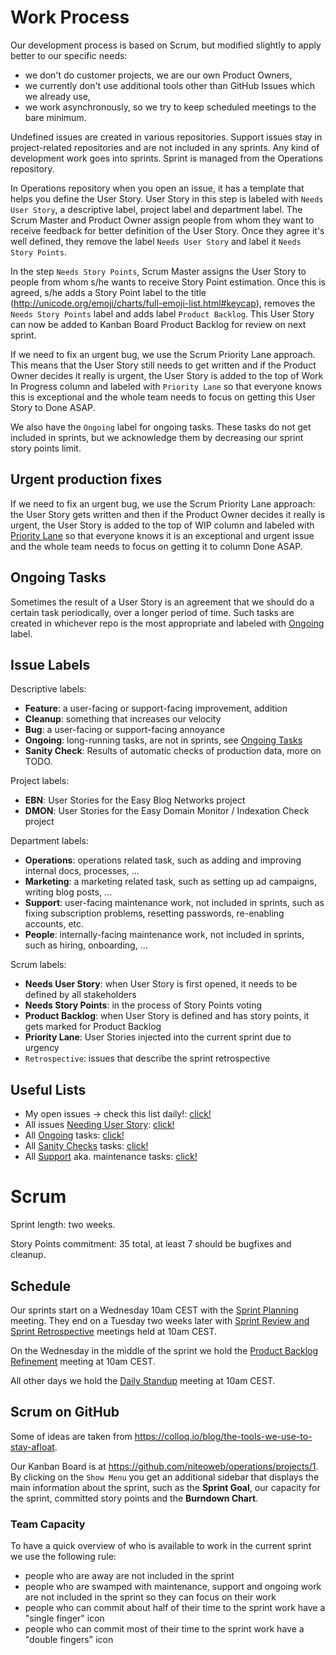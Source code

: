 # Work Process

Our development process is based on Scrum, but modified slightly to apply better to our specific needs:

 * we don't do customer projects, we are our own Product Owners,
 * we currently don't use additional tools other than GitHub Issues which we already use,
 * we work asynchronously, so we try to keep scheduled meetings to the bare minimum.

Undefined issues are created in various repositories. Support issues stay in project-related repositories and are not included in any sprints. Any kind of development work goes into sprints. Sprint is managed from the Operations repository.

In Operations repository when you open an issue, it has a template that helps you define the User Story. User Story in this step is labeled with `Needs User Story`, a descriptive label, project label and department label. The Scrum Master and Product Owner assign people from whom they want to receive feedback for better definition of the User Story. Once they agree it's well defined, they remove the label `Needs User Story` and label it `Needs Story Points`.

In the step `Needs Story Points`, Scrum Master assigns the User Story to people from whom s/he wants to receive Story Point estimation. Once this is agreed, s/he adds a Story Point label to the title (http://unicode.org/emoji/charts/full-emoji-list.html#keycap), removes the `Needs Story Points` label and adds label `Product Backlog`. This User Story can now be added to Kanban Board Product Backlog for review on next sprint.

If we need to fix an urgent bug, we use the Scrum Priority Lane approach. This means that the User Story still needs to get written and if the Product Owner decides it really is urgent, the User Story is added to the top of Work In Progress column and labeled with `Priority Lane` so that everyone knows this is exceptional and the whole team needs to focus on getting this User Story to Done ASAP.

We also have the `Ongoing` label for ongoing tasks. These tasks do not get included in sprints, but we acknowledge them by decreasing our sprint story points limit.


## Urgent production fixes

If we need to fix an urgent bug, we use the Scrum Priority Lane approach: the User Story gets written and then if the Product Owner decides it really is urgent, the User Story is added to the top of WIP column and labeled with [Priority Lane](#label_priority_lane) so that everyone knows it is an exceptional and urgent issue and the whole team needs to focus on getting it to column Done ASAP.


## Ongoing Tasks

Sometimes the result of a User Story is an agreement that we should do a certain task periodically, over a longer period of time. Such tasks are created in whichever repo is the most appropriate and labeled with [Ongoing](#label_ongoing) label.


## Issue Labels

Descriptive labels:

 * <a name="label_feature"></a>**Feature**: a user-facing or support-facing improvement, addition
 * <a name="label_cleanup"></a>**Cleanup**: something that increases our velocity
 * <a name="label_bug"></a>**Bug**: a user-facing or support-facing annoyance
 * <a name="label_ongoing"></a>**Ongoing**: long-running tasks, are not in sprints, see [Ongoing Tasks](#ongoing-tasks)
 * <a name="label_sanity_check"></a>**Sanity Check**: Results of automatic checks of production data, more on TODO.

Project labels:

 * <a name="label_ebn"></a>**EBN**: User Stories for the Easy Blog Networks project
 * <a name="label_dmon"></a>**DMON**: User Stories for the Easy Domain Monitor / Indexation Check project

Department labels:

 * <a name="label_operations"></a>**Operations**: operations related task, such as adding and improving internal docs, processes, …
 * <a name="label_marketing"></a>**Marketing**: a marketing related task, such as setting up ad campaigns, writing blog posts, ...
 * <a name="label_support"></a>**Support**: user-facing maintenance work, not included in sprints, such as fixing subscription problems, resetting passwords, re-enabling accounts, etc.
 * <a name="label_people"></a>**People**: internally-facing maintenance work, not included in sprints, such as hiring, onboarding, ...

Scrum labels:

* <a name="label_needs_user_story"></a>**Needs User Story**: when User Story is first opened, it needs to be defined by all stakeholders
* <a name="label_needs_story_points"></a>**Needs Story Points**: in the process of Story Points voting
* <a name="label_product_backlog"></a>**Product Backlog**: when User Story is defined and has story points, it gets marked for Product Backlog
* <a name="label_priority_lane"></a>**Priority Lane**: User Stories injected into the current sprint due to urgency
* <a name="label_retrospective"></a>`Retrospective`: issues that describe the sprint retrospective


## Useful Lists

 * My open issues -> check this list daily!: [click!](https://github.com/issues/assigned)
 * All issues [Needing User Story](#label_needs_user_story): [click!](https://github.com/search?utf8=%E2%9C%93&q=is%3Aopen+label%3A%22Needs+User+Story%22+org%3Aniteoweb&type=)
 * All [Ongoing](#label_ongoing) tasks: [click!](https://github.com/search?utf8=%E2%9C%93&q=is%3Aopen+label%3A%22Ongoing%22+org%3Aniteoweb&type=)
 * All [Sanity Checks](#label_sanity_check) tasks: [click!](https://github.com/search?utf8=%E2%9C%93&q=is%3Aopen+label%3A%22Sanity+Check%22+org%3Aniteoweb&type=)
 * All [Support](#label_support) aka. maintenance tasks: [click!](https://github.com/search?utf8=%E2%9C%93&q=is%3Aopen+label%3A%22Support%22+org%3Aniteoweb&type=)


# Scrum

Sprint length: two weeks.

Story Points commitment: 35 total, at least 7 should be bugfixes and cleanup.


## Schedule

Our sprints start on a Wednesday 10am CEST with the [Sprint Planning](https://en.wikipedia.org/wiki/Scrum_(software_development)#Sprint_planning) meeting. They end on a Tuesday two weeks later with [Sprint Review and Sprint Retrospective](https://en.wikipedia.org/wiki/Scrum_(software_development)#Sprint_review_and_retrospective) meetings held at 10am CEST.

On the Wednesday in the middle of the sprint we hold the <a name="product_backlog_refinement_meeting"></a>[Product Backlog Refinement](https://en.wikipedia.org/wiki/Scrum_(software_development)#Backlog_refinement) meeting at 10am CEST.

All other days we hold the [Daily Standup](https://en.wikipedia.org/wiki/Scrum_(software_development)#Daily_scrum) meeting at 10am CEST.


## Scrum on GitHub

Some of ideas are taken from https://colloq.io/blog/the-tools-we-use-to-stay-afloat.

Our Kanban Board is at https://github.com/niteoweb/operations/projects/1. By clicking on the `Show Menu` you get an additional sidebar that displays the main information about the sprint, such as the **Sprint Goal**, our capacity for the sprint, committed story points and the **Burndown Chart**.


### Team Capacity

To have a quick overview of who is available to work in the current sprint we use the following rule:
 * people who are away are not included in the sprint
 * people who are swamped with maintenance, support and ongoing work are not included in the sprint so they can focus on their work
 * people who can commit about half of their time to the sprint work have a "single finger" icon
 * people who can commit most of their time to the sprint work have a "double fingers" icon





